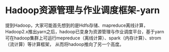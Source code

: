 # Hadoop资源管理与作业调度框架-yarn

提到Hadoop，大家可能首先想到的是Hdfs存储、mapreduce离线计算，Hadoop2.x推出yarn之后，hadoop已变身为资源管理与作业调度平台，基于yarn可在hadoop集群上可运行mepreduce（离线计算）、spark（内存计算）、strom（流计算）等计算框架， 从而将hadoop推向了另一个高度。

